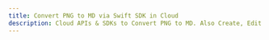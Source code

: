 ---title: Convert PNG to MD via Swift SDK in Clouddescription: Cloud APIs & SDKs to Convert PNG to MD. Also Create, Edit & Render Microsoft Word & OpenOffice documents in the Cloud.---
